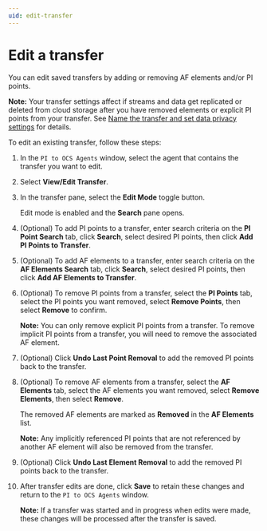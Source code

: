 ```yaml
---
uid: edit-transfer
---
```


# Edit a transfer

You can edit saved transfers by adding or removing AF elements and/or PI points.

**Note:** Your transfer settings affect if streams and data get replicated or deleted from cloud storage after you have removed elements or explicit PI points from your transfer. See [Name the transfer and set data privacy settings](xref:transfer-data) for details.

<!-- VTT: Add note about how the Opt-in setting (Transfer Settings window) affects streams/assets being deleted from cloud storage or replicated, depnding on the client's preference/option selection.-->

To edit an existing transfer, follow these steps:

1. In the `PI to OCS Agents` window, select the agent that contains the transfer you want to edit.

1. Select **View/Edit Transfer**.

1. In the transfer pane, select the **Edit Mode** toggle button.

   Edit mode is enabled and the **Search** pane opens. 

1. (Optional) To add PI points to a transfer, enter search criteria on the **PI Point Search** tab, click **Search**, select desired PI points, then click **Add PI Points to Transfer**. 

1. (Optional) To add AF elements to a transfer, enter search criteria on the **AF Elements Search** tab, click **Search**, select desired PI points, then click **Add AF Elements to Transfer**.

1. (Optional) To remove PI points from a transfer, select the **PI Points** tab, select the PI points you want removed, select **Remove Points**, then select **Remove** to confirm.
 
   **Note:** You can only remove explicit PI points from a transfer. To remove implicit PI points from a transfer, you will need to remove the associated AF element. 

1. (Optional) Click **Undo Last Point Removal** to add the removed PI points back to the transfer.

1. (Optional) To remove AF elements from a transfer, select the **AF Elements** tab, select the AF elements you want removed, select **Remove Elements**, then select **Remove**.

   The removed AF elements are marked as **Removed** in the **AF Elements** list. 

   **Note:** Any implicitly referenced PI points that are not referenced by another AF element will also be removed from the transfer.

1. (Optional) Click **Undo Last Element Removal** to add the removed PI points back to the transfer.

1. After transfer edits are done, click **Save** to retain these changes and return to the `PI to OCS Agents` window.

   **Note:** If a transfer was started and in progress when edits were made, these changes will be processed after the transfer is saved.
